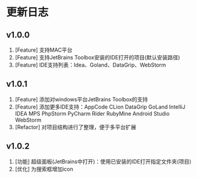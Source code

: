 # 更新日志

## v1.0.0

1. [Feature]   支持MAC平台
2. [Feature]   支持JetBrains Toolbox安装的IDE打开的项目(默认安装路径)
3. [Feature]   IDE支持列表：Idea、Goland、DataGrip、WebStorm

## v1.0.1

1. [Feature]   添加对windows平台JetBrains Toolbox的支持
2. [Feature]   添加更多IDE支持：AppCode CLion DataGrip GoLand IntelliJ IDEA MPS PhpStorm PyCharm Rider RubyMine Android Studio WebStorm
3. [Refactor]  对项目结构进行了整理，便于多平台扩展

## v1.0.2

1. [功能]   超级面板(JetBrains中打开)：使用已安装的IDE打开指定文件夹(项目)
2. [优化]   为搜索框增加icon
